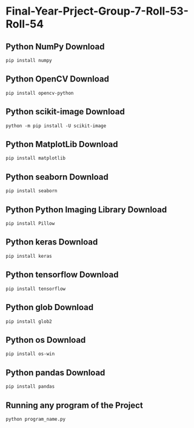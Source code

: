 # Final-Year-Prject-Group-7-Roll-53-Roll-54
## Python NumPy Download
```
pip install numpy
```
## Python OpenCV Download
```
pip install opencv-python
```
## Python scikit-image Download
```
python -m pip install -U scikit-image
```
## Python MatplotLib Download
```
pip install matplotlib
```
## Python seaborn Download
```
pip install seaborn
```
## Python Python Imaging Library Download
```
pip install Pillow
```
## Python keras Download
```
pip install keras
```
## Python tensorflow Download
```
pip install tensorflow
```
## Python glob Download
```
pip install glob2
```
## Python os Download
```
pip install os-win
```
## Python pandas Download
```
pip install pandas
```

## Running any program of the Project
```
python program_name.py
```

